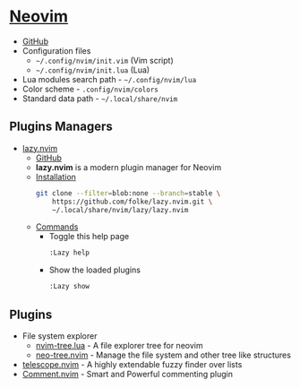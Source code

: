 # [Neovim](https://neovim.io/)
* [GitHub](https://github.com/neovim/neovim)
* Configuration files
  * `~/.config/nvim/init.vim` (Vim script)
  * `~/.config/nvim/init.lua` (Lua)
* Lua modules search path - `~/.config/nvim/lua`
* Color scheme - `.config/nvim/colors`
* Standard data path - `~/.local/share/nvim`

## Plugins Managers
* [lazy.nvim](https://lazy.folke.io/)
  * [GitHub](https://github.com/folke/lazy.nvim)
  * **lazy.nvim** is a modern plugin manager for Neovim
  * [Installation](https://lazy.folke.io/installation)
    ```bash
    git clone --filter=blob:none --branch=stable \
        https://github.com/folke/lazy.nvim.git \
        ~/.local/share/nvim/lazy/lazy.nvim
    ```
  * [Commands](https://lazy.folke.io/usage#-commands)
    * Toggle this help page
      ```bash
      :Lazy help
      ```
    * Show the loaded plugins
      ```bash
      :Lazy show
      ```

## Plugins
* File system explorer
  * [nvim-tree.lua](https://github.com/nvim-tree/nvim-tree.lua) - A file explorer tree for neovim
  * [neo-tree.nvim](https://github.com/nvim-neo-tree/neo-tree.nvim) - Manage the file system and other tree like structures
* [telescope.nvim](https://github.com/nvim-telescope/telescope.nvim) - A highly extendable fuzzy finder over lists
* [Comment.nvim](https://github.com/numToStr/Comment.nvim) - Smart and Powerful commenting plugin
